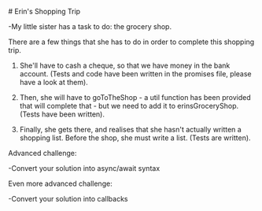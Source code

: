 # Erin's Shopping Trip

-My little sister has a task to do: the grocery shop.

There are a few things that she has to do in order to complete this shopping trip.

1. She'll have to cash a cheque, so that we have money in the bank account. (Tests and code have been written in the promises file, please have a look at them).

2. Then, she will have to goToTheShop - a util function has been provided that will complete that - but we need to add it to erinsGroceryShop. (Tests have been written).

3. Finally, she gets there, and realises that she hasn't actually written a shopping list. Before the shop, she must write a list. (Tests are written).


Advanced challenge:

-Convert your solution into async/await syntax

Even more advanced challenge:

-Convert your solution into callbacks
